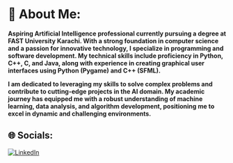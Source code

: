 # 💫 About Me:
**Aspiring Artificial Intelligence professional currently pursuing a degree at FAST University Karachi. With a strong foundation in computer science and a passion for innovative technology, I specialize in programming and software development. My technical skills include proficiency in Python, C++, C, and Java, along with experience in creating graphical user interfaces using Python (Pygame) and C++ (SFML).**

**I am dedicated to leveraging my skills to solve complex problems and contribute to cutting-edge projects in the AI domain. My academic journey has equipped me with a robust understanding of machine learning, data analysis, and algorithm development, positioning me to excel in dynamic and challenging environments.**

## 🌐 Socials:

[![LinkedIn](https://img.shields.io/badge/LinkedIn-%230077B5.svg?logo=linkedin&logoColor=white)](https://linkedin.com/in/https://www.linkedin.com/in/sajad-ali-020b592b4/) 
<!--
**sajadali01/sajadali01** is a ✨ _special_ ✨ repository because its `README.md` (this file) appears on your GitHub profile.

Here are some ideas to get you started:

- 🔭 I’m currently working on ...
- 🌱 I’m currently learning ...
- 👯 I’m looking to collaborate on ...
- 🤔 I’m looking for help with ...
- 💬 Ask me about ...
- 📫 How to reach me: ...
- 😄 Pronouns: ...
- ⚡ Fun fact: ...
-->
